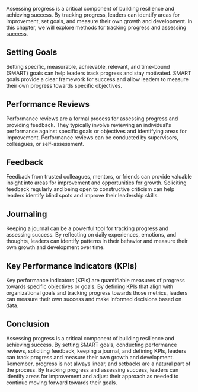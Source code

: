 
Assessing progress is a critical component of building resilience and achieving success. By tracking progress, leaders can identify areas for improvement, set goals, and measure their own growth and development. In this chapter, we will explore methods for tracking progress and assessing success.

Setting Goals
-------------

Setting specific, measurable, achievable, relevant, and time-bound (SMART) goals can help leaders track progress and stay motivated. SMART goals provide a clear framework for success and allow leaders to measure their own progress towards specific objectives.

Performance Reviews
-------------------

Performance reviews are a formal process for assessing progress and providing feedback. They typically involve reviewing an individual's performance against specific goals or objectives and identifying areas for improvement. Performance reviews can be conducted by supervisors, colleagues, or self-assessment.

Feedback
--------

Feedback from trusted colleagues, mentors, or friends can provide valuable insight into areas for improvement and opportunities for growth. Soliciting feedback regularly and being open to constructive criticism can help leaders identify blind spots and improve their leadership skills.

Journaling
----------

Keeping a journal can be a powerful tool for tracking progress and assessing success. By reflecting on daily experiences, emotions, and thoughts, leaders can identify patterns in their behavior and measure their own growth and development over time.

Key Performance Indicators (KPIs)
---------------------------------

Key performance indicators (KPIs) are quantifiable measures of progress towards specific objectives or goals. By defining KPIs that align with organizational goals and tracking progress towards those metrics, leaders can measure their own success and make informed decisions based on data.

Conclusion
----------

Assessing progress is a critical component of building resilience and achieving success. By setting SMART goals, conducting performance reviews, soliciting feedback, keeping a journal, and defining KPIs, leaders can track progress and measure their own growth and development. Remember, progress is not always linear, and setbacks are a natural part of the process. By tracking progress and assessing success, leaders can identify areas for improvement and adjust their approach as needed to continue moving forward towards their goals.
